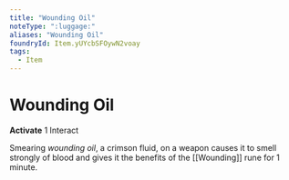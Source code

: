 ```yaml
---
title: "Wounding Oil"
noteType: ":luggage:"
aliases: "Wounding Oil"
foundryId: Item.yUYcbSFOywN2voay
tags:
  - Item
---
```


# Wounding Oil

**Activate** 1 Interact

Smearing _wounding oil_, a crimson fluid, on a weapon causes it to smell strongly of blood and gives it the benefits of the [[Wounding]] rune for 1 minute.


